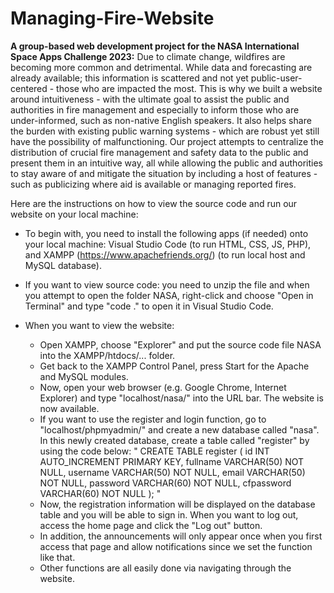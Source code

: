# Managing-Fire-Website
**A group-based web development project for the NASA International Space Apps Challenge 2023:**
Due to climate change, wildfires are becoming more common and detrimental. While data and forecasting are already available; this information is scattered and not yet public-user-centered - those who are impacted the most. This is why we built a website around intuitiveness - with the ultimate goal to assist the public and authorities in fire management and especially to inform those who are under-informed, such as non-native English speakers. It also helps share the burden with existing public warning systems - which are robust yet still have the possibility of malfunctioning. Our project attempts to centralize the distribution of crucial fire management and safety data to the public and present them in an intuitive way, all while allowing the public and authorities to stay aware of and mitigate the situation by including a host of features - such as publicizing where aid is available or managing reported fires.

Here are the instructions on how to view the source code and run our website on your local machine:
- To begin with, you need to install the following apps (if needed) onto your local machine: Visual Studio Code (to run HTML, CSS, JS, PHP), and XAMPP (https://www.apachefriends.org/) (to run local host and MySQL database).

- If you want to view source code: you need to unzip the file and when you attempt to open the folder NASA, right-click and choose "Open in Terminal" and type "code ." to open it in Visual Studio Code.

- When you want to view the website:
	 + Open XAMPP, choose "Explorer" and put the source code file NASA into the XAMPP/htdocs/... folder.
	 + Get back to the XAMPP Control Panel, press Start for the Apache and MySQL modules. 
	 + Now, open your web browser (e.g. Google Chrome, Internet Explorer) and type "localhost/nasa/" into the URL bar. The website is now available.
	 + If you want to use the register and login function, go to "localhost/phpmyadmin/" and create a new database called "nasa". In this newly created database, create a table called "register" by using the code below:
	   " CREATE TABLE register (
	     id INT AUTO_INCREMENT PRIMARY KEY,
	     fullname VARCHAR(50) NOT NULL,
	     username VARCHAR(50) NOT NULL,
	     email VARCHAR(50) NOT NULL,
	     password VARCHAR(60) NOT NULL,
	     cfpassword VARCHAR(60) NOT NULL
	   ); "
	 + Now, the registration information will be displayed on the database table and you will be able to sign in. When you want to log out, access the home page and click the "Log out" button.
	 + In addition, the announcements will only appear once when you first access that page and allow notifications since we set the function like that.
	 + Other functions are all easily done via navigating through the website.
